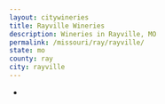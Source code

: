 ```yaml
---
layout: citywineries
title: Rayville Wineries
description: Wineries in Rayville, MO
permalink: /missouri/ray/rayville/
state: mo
county: ray
city: rayville
---
```

-
